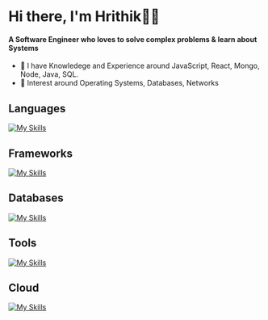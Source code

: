 <h1>Hi there, I'm Hrithik👋👋</h1>
<h4 >
  A Software Engineer who loves to solve complex problems & learn about Systems  
</h4>
<ul>
  <li>🌱 I have Knowledege and Experience around JavaScript, React, Mongo, Node, Java, SQL.</li>
  <li>📝 Interest around Operating Systems, Databases, Networks</li>
</ul>

<h2>Languages</h2>

[![My Skills](https://skillicons.dev/icons?i=java,js,ts,c,cpp,bash)](https://skillicons.dev)

<h2>Frameworks</h2>
  
[![My Skills](https://skillicons.dev/icons?i=nodejs,express,redux,react,nextjs,tailwindcss)](https://skillicons.dev)

<h2>Databases</h2>
  
[![My Skills](https://skillicons.dev/icons?i=mongo,mysql,postgres,redis)](https://skillicons.dev)

<h2>Tools</h2>
 
[![My Skills](https://skillicons.dev/icons?i=vscode,intellij,vim,git,docker,kubernetes,linux)](https://skillicons.dev)

<h2>Cloud</h2>

[![My Skills](https://skillicons.dev/icons?i=gcp)](https://skillicons.dev)
